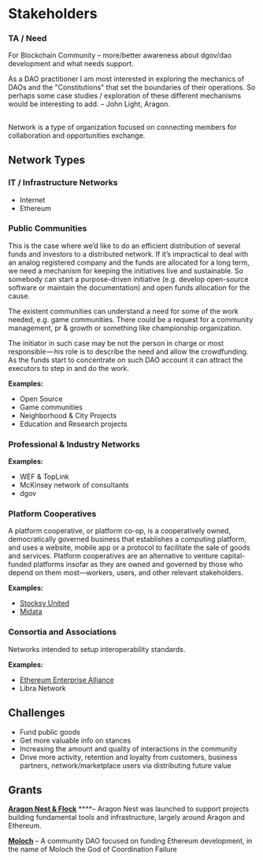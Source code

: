 # Stakeholders

### TA / Need

For Blockchain Community – more/better awareness about dgov/dao development and what needs support.

As a DAO practitioner I am most interested in exploring the mechanics of DAOs and the "Constitutions" that set the boundaries of their operations. So perhaps some case studies / exploration of these different mechanisms would be interesting to add. – John Light, Aragon.

## 

Network is a type of organization focused on connecting members for collaboration and opportunities exchange.

## Network Types

### IT / Infrastructure Networks

* Internet
* Ethereum

### Public Communities

This is the case where we’d like to do an efficient distribution of several funds and investors to a distributed network. If it’s impractical to deal with an analog registered company and the funds are allocated for a long term, we need a mechanism for keeping the initiatives live and sustainable. So somebody can start a purpose-driven initiative \(e.g. develop open-source software or maintain the documentation\) and open funds allocation for the cause.

The existent communities can understand a need for some of the work needed, e.g. game communities. There could be a request for a community management, pr & growth or something like championship organization.

The initiator in such case may be not the person in charge or most responsible — his role is to describe the need and allow the crowdfunding. As the funds start to concentrate on such DAO account it can attract the executors to step in and do the work.

**Examples:**

* Open Source
* Game communities
* Neighborhood & City Projects
* Education and Research projects

### Professional & Industry Networks

**Examples:**

* WEF & TopLink
* McKinsey network of consultants
* dgov

### Platform Cooperatives

A platform cooperative, or platform co-op, is a cooperatively owned, democratically governed business that establishes a computing platform, and uses a website, mobile app or a protocol to facilitate the sale of goods and services. Platform cooperatives are an alternative to venture capital-funded platforms insofar as they are owned and governed by those who depend on them most—workers, users, and other relevant stakeholders.

**Examples:**

* [Stocksy United](https://en.wikipedia.org/wiki/Stocksy_United)
* [Midata](https://www.midata.coop/)

### Consortia and Associations

Networks intended to setup interoperability standards.

**Examples:**

* [Ethereum Enterprise Alliance](https://entethalliance.org/)
* Libra Network

## Challenges

* Fund public goods
* Get more valuable info on stances
* Increasing the amount and quality of interactions in the community
* Drive more activity, retention and loyalty from customers, business partners, network/marketplace users via distributing future value

## Grants

[**Aragon Nest & Flock**](https://github.com/aragon/nest) ****– Aragon Nest was launched to support projects building fundamental tools and infrastructure, largely around Aragon and Ethereum.

[**Moloch**](https://molochdao.com/) – A community DAO focused on funding Ethereum development, in the name of Moloch the God of Coordination Failure

